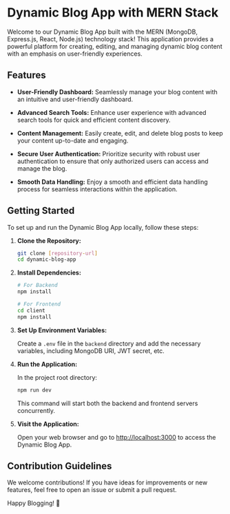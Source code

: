 # Dynamic Blog App with MERN Stack

Welcome to our Dynamic Blog App built with the MERN (MongoDB, Express.js, React, Node.js) technology stack! This application provides a powerful platform for creating, editing, and managing dynamic blog content with an emphasis on user-friendly experiences.

## Features

- **User-Friendly Dashboard:** Seamlessly manage your blog content with an intuitive and user-friendly dashboard.
  
- **Advanced Search Tools:** Enhance user experience with advanced search tools for quick and efficient content discovery.

- **Content Management:** Easily create, edit, and delete blog posts to keep your content up-to-date and engaging.

- **Secure User Authentication:** Prioritize security with robust user authentication to ensure that only authorized users can access and manage the blog.

- **Smooth Data Handling:** Enjoy a smooth and efficient data handling process for seamless interactions within the application.

## Getting Started

To set up and run the Dynamic Blog App locally, follow these steps:

1. **Clone the Repository:**

   ```bash
   git clone [repository-url]
   cd dynamic-blog-app
   ```

2. **Install Dependencies:**

   ```bash
   # For Backend
   npm install

   # For Frontend
   cd client
   npm install
   ```

3. **Set Up Environment Variables:**

   Create a `.env` file in the `backend` directory and add the necessary variables, including MongoDB URI, JWT secret, etc.

4. **Run the Application:**

   In the project root directory:

   ```bash
   npm run dev
   ```

   This command will start both the backend and frontend servers concurrently.

5. **Visit the Application:**

   Open your web browser and go to [http://localhost:3000](http://localhost:3000) to access the Dynamic Blog App.

## Contribution Guidelines

We welcome contributions! If you have ideas for improvements or new features, feel free to open an issue or submit a pull request.

Happy Blogging! 🚀
